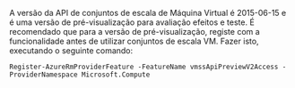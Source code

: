 A versão da API de conjuntos de escala de Máquina Virtual é 2015-06-15 e é uma versão de pré-visualização para avaliação efeitos e teste. É recomendado que para a versão de pré-visualização, registe com a funcionalidade antes de utilizar conjuntos de escala VM. Fazer isto, executando o seguinte comando:

    Register-AzureRmProviderFeature -FeatureName vmssApiPreviewV2Access -ProviderNamespace Microsoft.Compute
